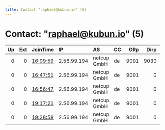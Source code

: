 ```yaml
---
title: Contact "raphael@kubun.io" (5)
---
```


# Contact: "raphael@kubun.io" (5)

|   Up |   Ext | JoinTime                                                                                            | IP          | AS          | CC   |   ORp |   Dirp | OS    | Version   | Nickname   |   eFamMembers |
|-----:|------:|:----------------------------------------------------------------------------------------------------|:------------|:------------|:-----|------:|-------:|:------|:----------|:-----------|--------------:|
|    0 |     0 | [16:09:59](https://metrics.torproject.org/rs.html#details/5357E78E77B8E208D22E706126C6D30D59D8F38E) | 2.56.99.194 | netcup GmbH | de   |  9001 |   9030 | Linux | 0.4.2.7   | KubunIO    |             1 |
|    0 |     0 | [16:47:51](https://metrics.torproject.org/rs.html#details/7437ED80B28F4AC43772CABE7E26C18A339DD616) | 2.56.99.194 | netcup GmbH | de   |  9001 |      0 | Linux | 0.4.2.7   | KubunIO    |             1 |
|    0 |     0 | [16:56:47](https://metrics.torproject.org/rs.html#details/687AFFA22F32D82FE0C27C567ADE79D5C22DCB94) | 2.56.99.194 | netcup GmbH | de   |  9001 |      0 | Linux | 0.4.2.7   | KubunIO    |             1 |
|    0 |     0 | [19:17:21](https://metrics.torproject.org/rs.html#details/3BFCB03806DB7514F27E6B3FAE107457EA53ED1B) | 2.56.99.194 | netcup GmbH | de   |  9001 |      0 | Linux | 0.4.2.7   | KubunIO    |             1 |
|    0 |     0 | [19:28:58](https://metrics.torproject.org/rs.html#details/AA8F1B114942BDE2B8EF27DBE789C39E7EC5B08E) | 2.56.99.194 | netcup GmbH | de   |  9001 |      0 | Linux | 0.4.2.7   | KubunIO    |             1 |
